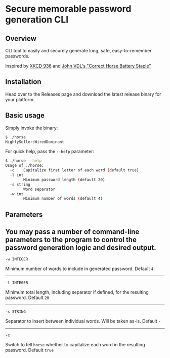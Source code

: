# Secure memorable password generation CLI

## Overview
CLI tool to easily and securely generate long, safe, easy-to-remember passwords.

Inspired by [XKCD 936](https://xkcd.com/936/) and [John VDL's "Correct Horse Battery Staple"](https://bitbucket.org/jvdl/correcthorsebatterystaple)


## Installation
Head over to the Releases page and download the latest release binary for your platform.

## Basic usage

Simply invoke the binary:
```bash
$ ./horse 
HighlySellersWiredDominant
```

For quick help, pass the `--help` parameter:
```bash
$ ./horse --help
Usage of ./horse:
  -c	Capitalize first letter of each word (default true)
  -l int
    	Minimum password length (default 20)
  -s string
    	Word separator
  -w int
    	Minimum number of words (default 4)

```

## Parameters

You may pass a number of command-line parameters to the program to control 
the password generation logic and desired output.
---

    -w INTEGER
Minimum number of words to include in generated password. Default `4`.

---

    -l INTEGER
Minimum total length, including separator if defined, for the resulting password. Default `20`

---

    -s STRING
Separator to insert between individual words. Will be taken as-is. Default `-`

---

    -c

Switch to tell `horse` whether to capitalize each word in the resulting password. Default `true`


